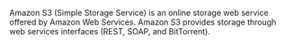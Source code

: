 Amazon S3 (Simple Storage Service) is an online storage web service offered by Amazon Web Services. Amazon S3 provides storage through web services interfaces (REST, SOAP, and BitTorrent).
